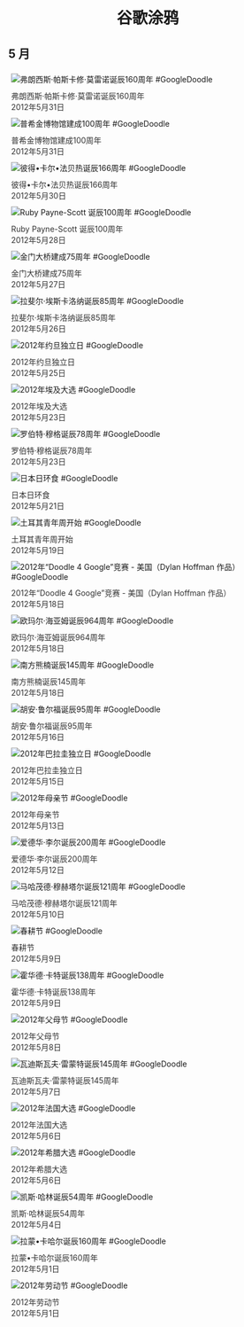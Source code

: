 
<h1 align="center"> 谷歌涂鸦 </h1>




## 5 月

<div class="image">


<img src="https://lh3.googleusercontent.com/M4bAmam6GSu_j4pWu0mf7BW08YMKMwbqaP5GuCoD8s0XD1Yts58LlMxSW-hmwMOHbcPxqcjeVlVltBrv8W9zlZbMTIOE3qz74YljdK4x=s660" alt="弗朗西斯·帕斯卡修·莫雷诺诞辰160周年 #GoogleDoodle" style="margin: 5px"/>
<div class="info" style="font-size: 14px; color:#333333; margin:5px"><div class="title">弗朗西斯·帕斯卡修·莫雷诺诞辰160周年</div><div class="date">2012年5月31日</div></div>

<img src="https://lh3.googleusercontent.com/7PJxPPKzcd47XDpE6Hq2hlOmvuPn0nJKknZGotwVEAI0kBC2z3-5dVD6OEe7yFYVFtIVjNRjc00yTo49OEr_noIvvCS5A6P9weW71g9TAA=s660" alt="普希金博物馆建成100周年 #GoogleDoodle" style="margin: 5px"/>
<div class="info" style="font-size: 14px; color:#333333; margin:5px"><div class="title">普希金博物馆建成100周年</div><div class="date">2012年5月31日</div></div>

<img src="https://lh3.googleusercontent.com/m6hnCKMYP1iePKU4ctikxGr4diP5CaZhaGkIojXwqn37z1pIpSWxck5LHoZMyzWedm1zhsiy_FbMehAEDOWW6orUBnYcTxCiN2gYipN_=s660" alt="彼得•卡尔•法贝热诞辰166周年 #GoogleDoodle" style="margin: 5px"/>
<div class="info" style="font-size: 14px; color:#333333; margin:5px"><div class="title">彼得•卡尔•法贝热诞辰166周年</div><div class="date">2012年5月30日</div></div>

<img src="https://lh3.googleusercontent.com/sQsHqqoYS929BDy4vCGAxmddyXL0atEAlciuMGZ0oFLJ1Gl30obZp5lNseoApodmL_2gkrb-SAsibAUtHRDfBx-NxSAmTJoDOsp_ZJAN=s660" alt="Ruby Payne-Scott 诞辰100周年 #GoogleDoodle" style="margin: 5px"/>
<div class="info" style="font-size: 14px; color:#333333; margin:5px"><div class="title">Ruby Payne-Scott 诞辰100周年</div><div class="date">2012年5月28日</div></div>

<img src="https://lh3.googleusercontent.com/wT_190Ncd5G_PY1gGP9IGLxgNi_6w-IzN5J8On7BMU5nJPAAkIisKv7LCD1K1nM0d6QE06ODAvUFbnfn8pmUL36Tn5GYjYLPO28h_UOq=s660" alt="金门大桥建成75周年 #GoogleDoodle" style="margin: 5px"/>
<div class="info" style="font-size: 14px; color:#333333; margin:5px"><div class="title">金门大桥建成75周年</div><div class="date">2012年5月27日</div></div>

<img src="https://lh3.googleusercontent.com/2TFi63ddce-_tRXPMTeOYCDdTwrOiweL7rRlBxIadsjKZekzd52OiaCFcQJmns0Wnn2Jfcs61u31gs2xWUdIUYvpHbWS_Uqbqpyr1rbS=s660" alt="拉斐尔·埃斯卡洛纳诞辰85周年 #GoogleDoodle" style="margin: 5px"/>
<div class="info" style="font-size: 14px; color:#333333; margin:5px"><div class="title">拉斐尔·埃斯卡洛纳诞辰85周年</div><div class="date">2012年5月26日</div></div>

<img src="https://lh3.googleusercontent.com/LFXBYg6sjU5ss0rEghMV6nInU6gcqB7qjDj02RNYRc2kfPMt4EvfjW9LYmpHza-gC9H3bc_X9WmGdz8Sz1FLC-spARx8bw7Ue4g1oj81=s660" alt="2012年约旦独立日 #GoogleDoodle" style="margin: 5px"/>
<div class="info" style="font-size: 14px; color:#333333; margin:5px"><div class="title">2012年约旦独立日</div><div class="date">2012年5月25日</div></div>

<img src="https://lh3.googleusercontent.com/UNtlyZ4iVjt889G-G0s0C5fqpOubw1Qdfbi7OgvlXZD2l8RmXsNvGQIa5NODBk6drEmY91C5Ief7kL0gDrj3gnKaQ7fsTZfZYOWvSvvi=s660" alt="2012年埃及大选 #GoogleDoodle" style="margin: 5px"/>
<div class="info" style="font-size: 14px; color:#333333; margin:5px"><div class="title">2012年埃及大选</div><div class="date">2012年5月23日</div></div>

<img src="https://www.google.com/logos/2012/moog12-hp.png" alt="罗伯特·穆格诞辰78周年 #GoogleDoodle" style="margin: 5px"/>
<div class="info" style="font-size: 14px; color:#333333; margin:5px"><div class="title">罗伯特·穆格诞辰78周年</div><div class="date">2012年5月23日</div></div>

<img src="https://lh3.googleusercontent.com/4e4JJD_CBGJHg78hN4ko8rt7f-tNLn55EidGg6ew4Jo21oHw6ew4wpQBOhv1t5zd2WWvzEOIAtrfyIwpwjqQs6cxF0besCniE5-ncZA=s660" alt="日本日环食 #GoogleDoodle" style="margin: 5px"/>
<div class="info" style="font-size: 14px; color:#333333; margin:5px"><div class="title">日本日环食</div><div class="date">2012年5月21日</div></div>

<img src="https://lh3.googleusercontent.com/Njnwpx5y2IpLzeUMY8DuubMtPkOZFWvqRLgcCL28yIpF9cRSBEDVMPcJaL15_KfGa_CQ4R9bHFHxMa6lRdZWUA0lFG2dMbshyJSywzti=s660" alt="土耳其青年周开始 #GoogleDoodle" style="margin: 5px"/>
<div class="info" style="font-size: 14px; color:#333333; margin:5px"><div class="title">土耳其青年周开始</div><div class="date">2012年5月19日</div></div>

<img src="https://lh3.googleusercontent.com/bSiLYH8OhFJJfZt3BcETAU6dXid7rlamJ-osw165n6vWyMb6ck5Y6B9-cu9N2x1aoki_zADBS1bnTxdS2ncJ6ux0uQyVBlvnuU4EGq2X=s660" alt="2012年“Doodle 4 Google”竞赛 - 美国（Dylan Hoffman 作品） #GoogleDoodle" style="margin: 5px"/>
<div class="info" style="font-size: 14px; color:#333333; margin:5px"><div class="title">2012年“Doodle 4 Google”竞赛 - 美国（Dylan Hoffman 作品）</div><div class="date">2012年5月18日</div></div>

<img src="https://lh3.googleusercontent.com/rL1Nydy625NGkwlLhOA_DIlW6Lw-Q4cYe1rnj0vbVqyVKjCMfTq6zocqhYjL7DOt7jHv0f9AVi7jGfCTJsGYR7-tT2RBpZMw5iWo8k14=s660" alt="欧玛尔·海亚姆诞辰964周年 #GoogleDoodle" style="margin: 5px"/>
<div class="info" style="font-size: 14px; color:#333333; margin:5px"><div class="title">欧玛尔·海亚姆诞辰964周年</div><div class="date">2012年5月18日</div></div>

<img src="https://lh3.googleusercontent.com/-zVhppBZ0lzwKjbDzT7jBXghxpKrM6n8MHh8kZSUg8yJ0NeHPpnCRFdiVkv6Xg2LiSUFRhSSHyqRycO0lYcOzH-aPY2wy1d_ak0zyf7LGw=s660" alt="南方熊楠诞辰145周年 #GoogleDoodle" style="margin: 5px"/>
<div class="info" style="font-size: 14px; color:#333333; margin:5px"><div class="title">南方熊楠诞辰145周年</div><div class="date">2012年5月18日</div></div>

<img src="https://www.google.com/logos/2012/rulfo12-hp.jpg" alt="胡安·鲁尔福诞辰95周年 #GoogleDoodle" style="margin: 5px"/>
<div class="info" style="font-size: 14px; color:#333333; margin:5px"><div class="title">胡安·鲁尔福诞辰95周年</div><div class="date">2012年5月16日</div></div>

<img src="https://lh3.googleusercontent.com/ft_B1cg0i7b-W2kO4otLc7zSG4NPZlmA2FjnClo6Jj4A96cvqA7OVeCWZYCeaIK7hji9-aFDB42ucSj3uIAMZvJE4qU0cIM9wKQNytfF=s660" alt="2012年巴拉圭独立日 #GoogleDoodle" style="margin: 5px"/>
<div class="info" style="font-size: 14px; color:#333333; margin:5px"><div class="title">2012年巴拉圭独立日</div><div class="date">2012年5月15日</div></div>

<img src="https://lh3.googleusercontent.com/iAKK900sUsR3BwQrFqDESgsAzp3hhbJIaWIMRsA0G4r1pWhNRaOjznWV-IUDc2j7C8_2Me4dXC2clcQmlsvTCo_RobEFPCIdSbNhti4=s660" alt="2012年母亲节 #GoogleDoodle" style="margin: 5px"/>
<div class="info" style="font-size: 14px; color:#333333; margin:5px"><div class="title">2012年母亲节</div><div class="date">2012年5月13日</div></div>

<img src="https://www.google.com/logos/2012/lear12-hp.jpg" alt="爱德华·李尔诞辰200周年 #GoogleDoodle" style="margin: 5px"/>
<div class="info" style="font-size: 14px; color:#333333; margin:5px"><div class="title">爱德华·李尔诞辰200周年</div><div class="date">2012年5月12日</div></div>

<img src="https://lh3.googleusercontent.com/rlEHgjR0AK9bSP7xIf5IqFkUZLdHvLXyHB0uMI1nnd6jPIf1epuEKXWgkI2axRDcASK3Dmr1ZU9BpCgUOuEHuhRKawv13rEd30VxHnX8=s660" alt="马哈茂德·穆赫塔尔诞辰121周年 #GoogleDoodle" style="margin: 5px"/>
<div class="info" style="font-size: 14px; color:#333333; margin:5px"><div class="title">马哈茂德·穆赫塔尔诞辰121周年</div><div class="date">2012年5月10日</div></div>

<img src="https://lh3.googleusercontent.com/QZUYGDh1TnAWUtaLmxJasqMrC45GByt1e5BvUBHKzjj2WA7-Dh2YI44c9K9hd_12Kc1ETnRtG2W_x_sthkQVDn_9SvUE-SAyw3UAFm4=s660" alt="春耕节 #GoogleDoodle" style="margin: 5px"/>
<div class="info" style="font-size: 14px; color:#333333; margin:5px"><div class="title">春耕节</div><div class="date">2012年5月9日</div></div>

<img src="https://lh3.googleusercontent.com/w1wpXN4TcC-6goif_r6hFP6Dgm1hsw45jrkus5CvLnI3V70zhlGo69oM_1HJCNYTXgr7opHn7kwjcj8QeE12BJj7uSVSTW5D_vvYcSwA=s660" alt="霍华德·卡特诞辰138周年 #GoogleDoodle" style="margin: 5px"/>
<div class="info" style="font-size: 14px; color:#333333; margin:5px"><div class="title">霍华德·卡特诞辰138周年</div><div class="date">2012年5月9日</div></div>

<img src="https://lh3.googleusercontent.com/C2P1z4uuYgxaRZzR7K28YIXsb89SBh9PFCF35aF-ffylmqqnI-VQHCEt2ahOSRIiUId448AFj6mWRdVIHjRRgHw_vMdkg2sAPZqT3DiAVw=s660" alt="2012年父母节 #GoogleDoodle" style="margin: 5px"/>
<div class="info" style="font-size: 14px; color:#333333; margin:5px"><div class="title">2012年父母节</div><div class="date">2012年5月8日</div></div>

<img src="https://lh3.googleusercontent.com/v_7T-9MmcIpo7bsivu_YOtORBj7n07jHn0XLjsbJMIQdLFbgW3JtvHjKPTNmZxkER1ZSlB1C0bt6FKGqgwd7gs0l1BtbgH9wVDUa8--e=s660" alt="瓦迪斯瓦夫·雷蒙特诞辰145周年 #GoogleDoodle" style="margin: 5px"/>
<div class="info" style="font-size: 14px; color:#333333; margin:5px"><div class="title">瓦迪斯瓦夫·雷蒙特诞辰145周年</div><div class="date">2012年5月7日</div></div>

<img src="https://lh3.googleusercontent.com/EGalWrypT4b0bprZ3cBF-BLGCFJ5bz5we_kFio7IBZNg7dtzmLPxWid72FgIOB4I0pjusbohxGrfSnY1IggnxbbLibBWtxoX4LOA4CHo=s660" alt="2012年法国大选 #GoogleDoodle" style="margin: 5px"/>
<div class="info" style="font-size: 14px; color:#333333; margin:5px"><div class="title">2012年法国大选</div><div class="date">2012年5月6日</div></div>

<img src="https://lh3.googleusercontent.com/OhwkgBJEuqhVWPMqlJD_kW_uTAyxS_81U6xFC3_Yhq0wpfRR3U0oAx98AtXQpc5ygKrT4m1ggJi5phvxGzQRQRifAKPOksnvX6qMF9Pc=s660" alt="2012年希腊大选 #GoogleDoodle" style="margin: 5px"/>
<div class="info" style="font-size: 14px; color:#333333; margin:5px"><div class="title">2012年希腊大选</div><div class="date">2012年5月6日</div></div>

<img src="https://lh3.googleusercontent.com/ceyh9pghy3oJvEi4ooLCihb4nSmYfPbeyMOfISrls9zhEVd0iU_jJtbz2OJxOBqfcMX4Sqv6cNTPa8lfvr-giOaPIg0PG7miwigYXAI5=s660" alt="凯斯·哈林诞辰54周年 #GoogleDoodle" style="margin: 5px"/>
<div class="info" style="font-size: 14px; color:#333333; margin:5px"><div class="title">凯斯·哈林诞辰54周年</div><div class="date">2012年5月4日</div></div>

<img src="https://lh3.googleusercontent.com/Kkw0PObj6z-FKcLL1k1Ul740SPOZH3EPTPfNhsrZMWh7oGjCmuIoMXDD9TiTa5q2RRfxHmI1C5UoDSy7cAZ5o2Wsb2Ela9xCZjyw-9ao=s660" alt="拉蒙•卡哈尔诞辰160周年 #GoogleDoodle" style="margin: 5px"/>
<div class="info" style="font-size: 14px; color:#333333; margin:5px"><div class="title">拉蒙•卡哈尔诞辰160周年</div><div class="date">2012年5月1日</div></div>

<img src="https://lh3.googleusercontent.com/CBa5om9RZYcSs71TYvRCSWrzF5TeR-YDEyKh6ErawS7YvdndFU3mRX8c6lH0vhnEObuPXUSUMU6MSb3Jkh5lku5qGgwoSSTv_YY-MA=s660" alt="2012年劳动节 #GoogleDoodle" style="margin: 5px"/>
<div class="info" style="font-size: 14px; color:#333333; margin:5px"><div class="title">2012年劳动节</div><div class="date">2012年5月1日</div></div>

</div>








